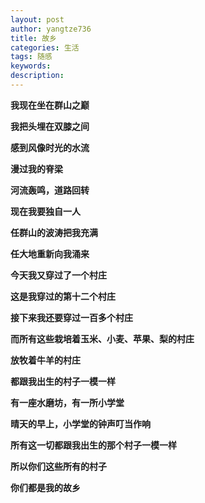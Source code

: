 ```yaml
---
layout: post
author: yangtze736
title: 故乡
categories: 生活
tags: 随感
keywords:
description:
---
```


**我现在坐在群山之巅**

**我把头埋在双膝之间**

**感到风像时光的水流**

**漫过我的脊梁**

**河流轰鸣，道路回转**

**现在我要独自一人**

**任群山的波涛把我充满**

**任大地重新向我涌来**

**今天我又穿过了一个村庄**

**这是我穿过的第十二个村庄**

**接下来我还要穿过一百多个村庄**

**而所有这些栽培着玉米、小麦、苹果、梨的村庄**

**放牧着牛羊的村庄**

**都跟我出生的村子一模一样**

**有一座水磨坊，有一所小学堂**

**晴天的早上，小学堂的钟声叮当作响**

**所有这一切都跟我出生的那个村子一模一样**

**所以你们这些所有的村子**

**你们都是我的故乡**

